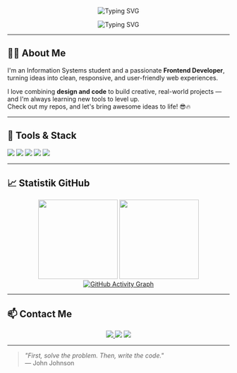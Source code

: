 <p align="center">
  <img src="https://readme-typing-svg.herokuapp.com?font=JetBrains+Mono&weight=600&size=25&pause=1000&color=00FFE0&center=true&vCenter=true&repeat=false&width=490&lines=Hi!+I'm+Faharel+Adittha+Pratama" alt="Typing SVG" />
</p>

<p align="center">
  <img src="https://readme-typing-svg.herokuapp.com?font=Fira+Code&weight=600&pause=1500&color=87CEEB&center=true&vCenter=true&random=true&width=490&lines=Frontend+Developer;Web+Designer;UI%2FUX+Enthusiast" alt="Typing SVG" />
</p>

<!-- <p align="center">
  A passionate Frontend Developer who loves clean UI, creative code, and building web experiences.
</p> -->

---

## 🧑‍💻 About Me

I'm an Information Systems student and a passionate **Frontend Developer**, turning ideas into clean, responsive, and user-friendly web experiences.  

I love combining **design and code** to build creative, real-world projects — and I'm always learning new tools to level up.  
Check out my repos, and let's bring awesome ideas to life! 😎🔥

---

## 🔨 Tools & Stack

<p align="left">
  <img src="https://img.shields.io/badge/HTML-E34F26?style=for-the-badge&logo=html5&logoColor=white" />
  <img src="https://img.shields.io/badge/CSS-1572B6?style=for-the-badge&logo=css3&logoColor=white" />
  <img src="https://img.shields.io/badge/Tailwind-06B6D4?style=for-the-badge&logo=tailwindcss&logoColor=white" />
  <img src="https://img.shields.io/badge/JavaScript-F7DF1E?style=for-the-badge&logo=javascript&logoColor=black" />
  <img src="https://img.shields.io/badge/PHP-777BB4?style=for-the-badge&logo=php&logoColor=white" />
</p>

---

## 📈 Statistik GitHub

<p align="center">
  <img src="https://github-readme-stats.vercel.app/api?username=ShokaDev&show_icons=true&theme=tokyonight" height="180px"/>
  <img src="https://github-readme-stats.vercel.app/api/top-langs/?username=ShokaDev&layout=compact&theme=tokyonight" height="180px"/>
  <a href="https://fatkhurrhn.vercel.app/">
    <img src="https://github-readme-activity-graph.vercel.app/graph?username=ShokaDev&theme=github-compact&radius=16" alt="GitHub Activity Graph" />
  </a>

</p>


---

## 📫 Contact Me

<p align="center">
  <a href="mailto:Fahareladitthaprtama@gmail.com" target="_blank">
    <img src="https://img.shields.io/badge/Email-Fahareladitthaprtama@gmail.com-D14836?style=flat&logo=gmail&logoColor=white" />
  </a>
  <img src="https://img.shields.io/badge/Discord-Shouka2000-5865F2?style=flat&logo=discord&logoColor=white" />
  <a href="https://www.tiktok.com/@shoukanee" target="_blank">
    <img src="https://img.shields.io/badge/TikTok-000000?style=flat&logo=tiktok&logoColor=white" />
  </a>
</p>


---

> _"First, solve the problem. Then, write the code."_  
> — John Johnson


